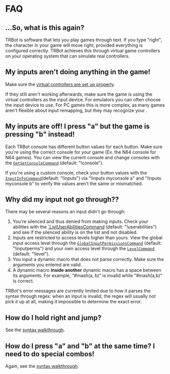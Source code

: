 # FAQ

## ...So, what is this again?
TRBot is software that lets you play games through text. If you type "right", the character in your game will move right, provided everything is configured correctly. TRBot achieves this through virtual game controllers on your operating system that can simulate real controllers.

## My inputs aren't doing anything in the game!
Make sure the [virtual controllers are set up properly](./Setup-VController.md).

If they still aren't working afterwards, make sure the game is using the virtual controllers as the input device. For emulators you can often choose the input device to use. For PC games this is more complex, as many games aren't flexible about input remapping, but they may recognize your .

## My inputs are off! I press "a" but the game is pressing "b" instead!
Each TRBot console has different button values for each button. Make sure you're using the correct console for your game (Ex.  the N64 console for N64 games). You can view the current console and change consoles with the [`GetSetConsoleCommand`](../TRBot/TRBot.Commands/Commands/GetSetConsoleCommand.cs) (default: "!console").

If you're using a custom console, check your button values with the [`InputInfoCommand`](../TRBot/TRBot.Commands/Commands/InputInfoCommand.cs)(default: "!inputs") via "!inputs myconsole a" and "!inputs myconsole b" to verify the values aren't the same or mismatched.

## Why did my input not go through??
There may be several reasons an input didn't go through:

1. You're silenced and thus denied from making inputs. Check your abilities with the [`ListUserAbilitiesCommand](../TRBot/TRBot.Commands/Commands/ListUserAbilitiesCommand.cs) (default: "!userabilities") and see if the silenced ability is on the list and not disabled.
2. Inputs are restricted to access levels higher than yours. View the global input access level through the [`GlobalInputPermissionsCommand`](../TRBot/TRBot.Commands/Commands/GlobalInputPermissionsCommand.cs) (default: "!inputperms") and your own access level through the [`LevelCommand`](../TRBot/TRBot.Commands/Commands/LevelCommand.cs) (default: "!level").
3. You input a dynamic macro that does not parse correctly. Make sure the arguments you entered are valid.
4. A dynamic macro **inside another** dynamic macro has a space between its arguments. For example, "#mash(a, b)" is invalid while "#mash(a,b)" is correct.

TRBot's error messages are currently limited due to how it parses the syntax through regex: when an input is invalid, the regex will usually not pick it up at all, making it impossible to determine the exact error.

## How do I hold right and jump?
See the [syntax walkthrough](./Syntax-Walkthrough.md).

## How do I press "a" and "b" at the same time? I need to do special combos!
Again, see the [syntax walkthrough](./Syntax-Walkthrough.md).
